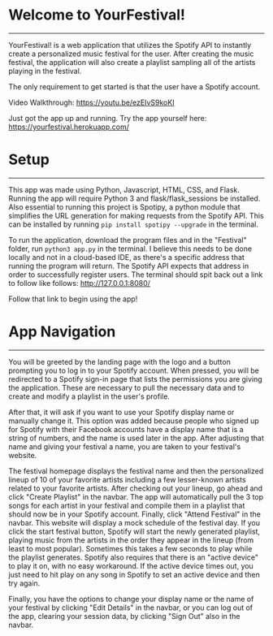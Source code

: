 # Welcome to YourFestival!
---
YourFestival! is a web application that utilizes the Spotify API to instantly create a personalized music festival for the user. After creating the music festival, the application will also create a playlist sampling all of the artists playing in the festival.

The only requirement to get started is that the user have a Spotify account.

Video Walkthrough: https://youtu.be/ezEIvS9koKI 

Just got the app up and running. Try the app yourself here: https://yourfestival.herokuapp.com/

# Setup
---
This app was made using Python, Javascript, HTML, CSS, and Flask. Running the app will require Python 3 and flask/flask_sessions be installed. Also essential to running this project is Spotipy, a python module that simplifies the URL generation for making requests from the Spotify API. This can be installed by running `pip install spotipy --upgrade` in the terminal.

To run the application, download the program files and in the "Festival" folder, run `python3 app.py` in the terminal. I believe this needs to be done locally and not in a cloud-based IDE, as there's a specific address that running the program will return. The Spotify API expects that address in order to successfully register users. The terminal should spit back out a link to follow like follows: http://127.0.0.1:8080/

Follow that link to begin using the app!

# App Navigation
---
You will be greeted by the landing page with the logo and a button prompting you to log in to your Spotify account. When pressed, you will be redirected to a Spotify sign-in page that lists the permissions you are giving the application. These are necessary to pull the necessary data and to create and modify a playlist in the user's profile.

After that, it will ask if you want to use your Spotify display name or manually change it. This option was added because people who signed up for Spotify with their Facebook accounts have a display name that is a string of numbers, and the name is used later in the app. After adjusting that name and giving your festival a name, you are taken to your festival's website.

The festival homepage displays the festival name and then the personalized lineup of 10 of your favorite artists including a few lesser-known artists related to your favorite artists. After checking out your lineup, go ahead and click "Create Playlist" in the navbar. The app will automatically pull the 3 top songs for each artist in your festival and compile them in a playlist that should now be in your Spotify account. Finally, click "Attend Festival" in the navbar. This website will display a mock schedule of the festival day. If you click the start festival button, Spotify will start the newly generated playlist, playing music from the artists in the order they appear in the lineup (from least to most popular). Sometimes this takes a few seconds to play while the playlist generates. Spotify also requires that there is an "active device" to play it on, with no easy workaround. If the active device times out, you just need to hit play on any song in Spotify to set an active device and then try again.

Finally, you have the options to change your display name or the name of your festival by clicking "Edit Details" in the navbar, or you can log out of the app, clearing your session data, by clicking "Sign Out" also in the navbar.

